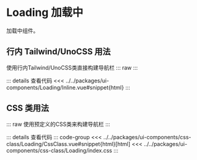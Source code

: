# Loading 加载中

加载中组件。

<script setup>
  import CssLoading from 'ui-components/css-class/Loading/CssClass.vue'
  import InlineLoading from 'ui-components/Loading/Inline.vue'
</script>

## 行内 Tailwind/UnoCSS 用法
使用行内Tailwind/UnoCSS类直接构建导航栏
::: raw
<InlineLoading />
:::

::: details 查看代码
<<< ../../packages/ui-components/Loading/Inline.vue#snippet{html}
:::

## CSS 类用法
::: raw
使用预定义的CSS类来构建导航栏
<CssLoading />
:::

::: details 查看代码
::: code-group
<<< ../../packages/ui-components/css-class/Loading/CssClass.vue#snippet{html}[html]
<<< ../../packages/ui-components/css-class/Loading/index.css
:::
